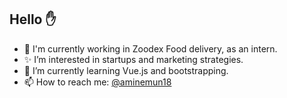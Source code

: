 <h2>Hello ✋ </h2>

- 🔭 I'm currently working in Zoodex Food delivery, as an intern.
- ✨ I’m interested in startups and marketing strategies.
- 🌱 I’m currently learning Vue.js and bootstrapping.
- 📫 How to reach me: <a href='https://t.me/aminemun18'>@aminemun18</a>

<!---
MA-Mahmudi/MA-Mahmudi is a ✨ special ✨ repository because its `README.md` (this file) appears on your GitHub profile.
You can click the Preview link to take a look at your changes.
--->
